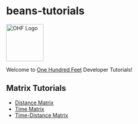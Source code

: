 # beans-tutorials
<img src="https://www.beans.ai/img/img-logo-black.png" alt="OHF Logo" style="height: 100px; width:100px;"/>

Welcome to [One Hundred Feet](https://www.beans.ai) Developer Tutorials!


## Matrix Tutorials

- [Distance Matrix](/distance-matrix/)
- [Time Matrix](/time-matrix/)
- [Time-Distance Matrix](/time-distance-matrix/)